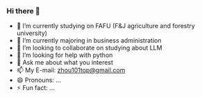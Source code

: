 ### Hi there 👋
- 🔭 I’m currently studying on FAFU (F&J agriculture and forestry university)
- 🌱 I’m currently majoring in business administration
- 👯 I’m looking to collaborate on studying about LLM
- 🤔 I’m looking for help with python
- 💬 Ask me about what you interest
- 📫 My E-mail: zhou101top@gmail.com
- 😄 Pronouns: ...
- ⚡ Fun fact: ...



<!--
**zjhx101/zjhx101** is a ✨ _special_ ✨ repository because its `README.md` (this file) appears on your GitHub profile.

Here are some ideas to get you started:

- 🔭 I’m currently working on ...
- 🌱 I’m currently learning ...
- 👯 I’m looking to collaborate on ...
- 🤔 I’m looking for help with ...
- 💬 Ask me about ...
- 📫 How to reach me: ...
- 😄 Pronouns: ...
- ⚡ Fun fact: ...
-->
